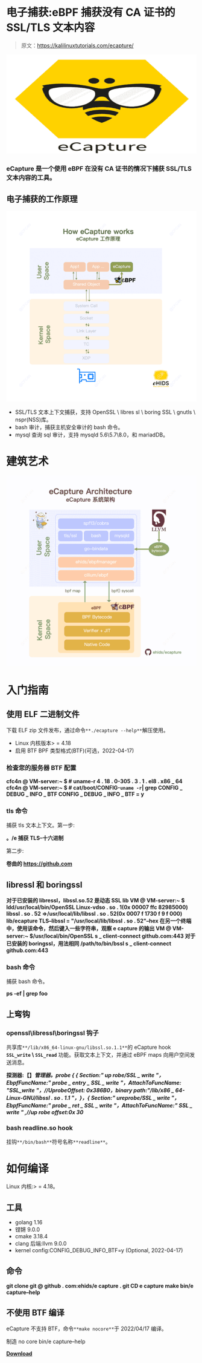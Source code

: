 # 电子捕获:eBPF 捕获没有 CA 证书的 SSL/TLS 文本内容

> 原文：<https://kalilinuxtutorials.com/ecapture/>

[![](img//c2bc667cccae1556a9b98cc17c8f3110.png)](https://blogger.googleusercontent.com/img/b/R29vZ2xl/AVvXsEhGo_OXQ9aP_zO6kzl1T2gUtKx8mSfuuT-yUGAnB8kVGW2ell8GZ19cMVyvW7o4IHCP9Yihj5DmkBAa8z-vRQjW2LOEUJleLhkDHgUXkM_SGWdVYRdiMEPJBRQdlbsn8C5B-EJ8cyeW0rV82QxzoJD2juP3GAz4dCz5B58GSxk49K_zFieNG0UQHA6w/s728/ecapture-logo-400x400%20(1).png)

### eCapture **是一个使用 eBPF** 在没有 CA 证书的情况下捕获 SSL/TLS 文本内容的工具。

## 电子捕获的工作原理

![](img//89efcd6a843606bff700e83b5418d201.png)

*   SSL/TLS 文本上下文捕获，支持 OpenSSL \ libres sl \ boring SSL \ gnutls \ nspr(NSS)库。
*   bash 审计，捕获主机安全审计的 bash 命令。
*   mysql 查询 sql 审计，支持 mysqld 5.6\5.7\8.0，和 mariadDB。

# 建筑艺术

![](img//dee453c55d2ef92c410696d4c0754ca4.png)

# 入门指南

## 使用 ELF 二进制文件

下载 ELF zip 文件发布，通过命令`**./ecapture --help**`解压使用。

*   Linux 内核版本> = 4.18
*   启用 BTF BPF 类型格式(BTF)(可选，2022-04-17)

### 检查您的服务器 BTF 配置

**cfc4n @ VM-server:~ $ # uname-r
4 . 18 . 0-305 . 3 . 1 . el8 . x86 _ 64
cfc4n @ VM-server:~ $ # cat/boot/CONFIG-`uname -r`| grep CONFIG _ DEBUG _ INFO _ BTF
CONFIG _ DEBUG _ INFO _ BTF = y**

### tls 命令

捕获 tls 文本上下文。第一步:

**。/e 捕获 TLS–十六进制**

第二步:

**卷曲的 https://github.com**

## libressl 和 boringssl

**对于已安装的 libressl，libssl.so.52 是动态 SSL lib
VM @ VM-server:~ $ ldd/usr/local/bin/OpenSSL
Linux-vdso . so . 1(0x 00007 ffc 82985000)
libssl . so . 52 =>/usr/local/lib/libssl . so . 52(0x 0007 f 1730 f 9 f 000)
lib/ecapture TLS–libssl = "/usr/local/lib/libssl . so . 52"–hex
在另一个终端中，使用该命令，然后键入一些字符串，观察 e capture 的输出
VM @ VM-server:~ $/usr/local/bin/OpenSSL s _ client-connect github.com:443
对于已安装的 boringssl，用法相同
/path/to/bin/bssl s _ client-connect github.com:443**

### bash 命令

捕获 bash 命令。

**ps -ef | grep foo**

## 上弯钩

### openssl\libressl\boringssl 钩子

共享库`**/lib/x86_64-linux-gnu/libssl.so.1.1**`的 eCapture hook **`SSL_write` \ `SSL_read`** 功能。获取文本上下文，并通过 eBPF maps 向用户空间发送消息。

**探测器:【】*管理器。probe { { Section:" up robe/SSL _ write "，EbpfFuncName:" probe _ entry _ SSL _ write "，AttachToFuncName: "SSL_write "，//UprobeOffset: 0x386B0，binary path:"/lib/x86 _ 64-Linux-GNU/libssl . so . 1.1 "，}，{ Section:" ureprobe/SSL _ write "，EbpfFuncName:" probe _ ret _ SSL _ write "，AttachToFuncName:" SSL _ write " ,//up robe offset:0x 30***

### bash readline.so hook

挂钩`**/bin/bash**`符号名称`**readline**`。

# 如何编译

Linux 内核:> = 4.18。

## 工具

*   golang 1.16
*   铿锵 9.0.0
*   cmake 3.18.4
*   clang 后端:llvm 9.0.0
*   kernel config:CONFIG_DEBUG_INFO_BTF=y (Optional, 2022-04-17)

## 命令

**git clone git @ github . com:ehids/e capture . git
CD e capture
make
bin/e capture–help**

## 不使用 BTF 编译

eCapture 不支持 BTF，命令`**make nocore**`于 2022/04/17 编译。

制造 no core
bin/e capture–help

[**Download**](https://github.com/ehids/ecapture)